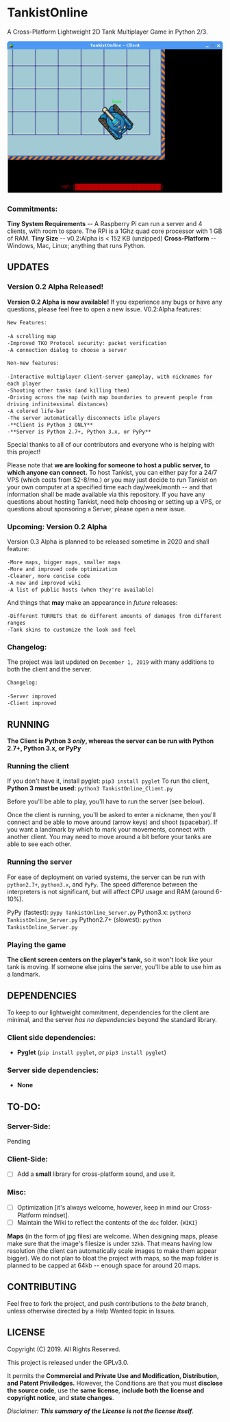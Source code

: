 # TankistOnline
A Cross-Platform Lightweight 2D Tank Multiplayer Game in Python 2/3.

![v0.2:Alpha Screenshot](https://github.com/servusDei2018/servusdei2018.github.io/blob/master/screenShots/tankist_screenshot.jpg?raw=true)

### Commitments:

**Tiny System Requirements** -- A Raspberry Pi can run a server and 4 clients, with room to spare. The RPi is a 1Ghz quad core processor with 1 GB of RAM.
**Tiny Size** -- v0.2:Alpha is < 152 KB (unzipped)
**Cross-Platform** -- Windows, Mac, Linux; anything that runs Python.

## UPDATES

### Version 0.2 Alpha Released!

**Version 0.2 Alpha is now available!** If you experience any bugs or have any questions, please
feel free to open a new issue. V0.2:Alpha features:

```
New Features:

-A scrolling map
-Improved TKO Protocol security: packet verification
-A connection dialog to choose a server
```

```
Non-new features:

-Interactive multiplayer client-server gameplay, with nicknames for each player
-Shooting other tanks (and killing them)
-Driving across the map (with map boundaries to prevent people from driving infinitessimal distances)
-A colored life-bar
-The server automatically disconnects idle players
-**Client is Python 3 ONLY**
-**Server is Python 2.7+, Python 3.x, or PyPy**
```

Special thanks to all of our contributors and everyone who is helping with this project!

Please note that **we are looking for someone to host a public server, to which anyone can connect.** 
To host Tankist, you can either pay for a 24/7 VPS (which costs from $2-8/mo.) or you may just decide to
run Tankist on your own computer at a specified time each day/week/month -- and that information shall be
made available via this repository. If you have any questions about hosting Tankist, need help choosing or
setting up a VPS, or questions about sponsoring a Server, please open a new issue.

### Upcoming: Version 0.2 Alpha

Version 0.3 Alpha is planned to be released sometime in 2020 and shall feature:

```
-More maps, bigger maps, smaller maps
-More and improved code optimization
-Cleaner, more concise code
-A new and improved wiki
-A list of public hosts (when they're available)
```

And things that __may__ make an appearance in *future* releases:

```
-Different TURRETS that do different amounts of damages from different ranges
-Tank skins to customize the look and feel
```

### Changelog:

The project was last updated on `December 1, 2019` with many additions to both the client and the server.

```
Changelog:

-Server improved
-Client improved
```

## RUNNING

**The Client is Python 3 _only_, whereas the server can be run with Python 2.7+, Python 3.x, or PyPy**

### Running the client

If you don't have it, install pyglet: `pip3 install pyglet`
To run the client, **Python 3 must be used:** `python3 TankistOnline_Client.py`

Before you'll be able to play, you'll have to run the server (see below).

Once the client is running, you'll be asked to enter a nickname, then you'll connect
and be able to move around (arrow keys) and shoot (spacebar). If you want a landmark
by which to mark your movements, connect with another client. You may need to move
around a bit before your tanks are able to see each other.

### Running the server

For ease of deployment on varied systems, the server can be run with `python2.7+`, `python3.x`, and `PyPy`. The speed
difference between the interpreters is not significant, but will affect CPU usage and RAM (around 6-10%).

PyPy (fastest): `pypy TankistOnline_Server.py`
Python3.x: `python3 TankistOnline_Server.py`
Python2.7+ (slowest): `python TankistOnline_Server.py`

### Playing the game

**The client screen centers on the player's tank,** so it won't look like your tank is moving. If someone else joins the server, you'll be able to use him as a landmark.

## DEPENDENCIES

To keep to our lightweight commitment, dependencies for the client are minimal, and the server *has no dependencies* beyond the standard library.

### Client side dependencies:

- **Pyglet** (`pip install pyglet`, *or* `pip3 install pyglet`)

### Server side dependencies:

- **None**

## TO-DO:

### Server-Side:
Pending

### Client-Side:
- [ ] Add a **small** library for cross-platform sound, and use it.

### Misc:
- [ ] Optimization [it's always welcome, however, keep in mind our Cross-Platform mindset].
- [ ] Maintain the Wiki to reflect the contents of the `doc` folder. {`WIKI`}

**Maps** (in the form of jpg files) are welcome. When designing maps, please make sure that the image's filesize is under `32kb`. That means having low resolution (the client can automatically scale images to make them appear bigger). We do not plan to bloat the project with maps, so the map folder is planned to be capped at 64kb -- enough space for around 20 maps.

## CONTRIBUTING

Feel free to fork the project, and push contributions to the *beta* branch, unless otherwise directed by a Help Wanted topic in Issues.

## LICENSE

Copyright (C) 2019. All Rights Reserved.

This project is released under the GPLv3.0.

It permits the **Commercial and Private Use and Modification, Distribution, and Patent Priviledges.** However, the Conditions are that you must **disclose the source code**, use the **same license**, **include both the license and copyright notice**, and **state changes**. 

*Disclaimer: **This summary of the License is not the license itself**.*
